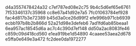 d4a3557478424a32
c7ef787ed08e2c75
9b4c5d6ef65e6761
7f53346137c35968
cc8e67a41d92e7a5
7fc01063784ef928
fac4d817b3e72389
b45d3a0ce26d99f2
efe996b971cb6939
ecbb197b8b2b866d
52a21d98e3defeb6
7ad1fd6ab85beaa1
6ea957ac18545d6a
ac7c4c390d7ef148
dd50a2ac8083fe46
c859c09d418cd560
e1ea919be1d54890
4caaee53aea2d678
e5ffa0e649e3a472
fc2dee0da1972277
